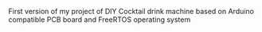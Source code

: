 First version of my project of DIY Cocktail drink machine based on Arduino compatible PCB board and FreeRTOS operating system
